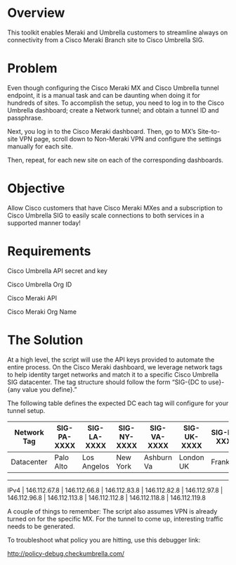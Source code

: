 # Overview

This toolkit enables Meraki and Umbrella customers to streamline always on connectivity from a Cisco Meraki Branch site to Cisco Umbrella SIG.

# Problem

Even though configuring the Cisco Meraki MX and Cisco Umbrella tunnel endpoint, it is a manual task and can be daunting when doing it for hundreds of sites. To accomplish the setup, you need to log in to the Cisco Umbrella dashboard; create a Network tunnel; and obtain a tunnel ID and passphrase.


Next, you log in to the Cisco Meraki dashboard. Then, go to MX’s Site-to-site VPN page, scroll down to Non-Meraki VPN and configure the settings manually for each site. 

Then, repeat, for each new site on each of the corresponding dashboards.

# Objective

Allow Cisco customers that have Cisco Meraki MXes and a subscription to Cisco Umbrella SIG to easily scale connections to both services in a supported manner today!

# Requirements

Cisco Umbrella API secret and key

Cisco Umbrella Org ID

Cisco Meraki API

Cisco Meraki Org Name


# The Solution

At a high level, the script will use the API keys provided to automate the entire process. On the Cisco Meraki dashboard, we leverage network tags to help identity target networks and match it to a specific Cisco Umbrella SIG datacenter. The tag structure should follow the form “SIG-{DC to use}-{any value you define}.”

The following table defines the expected DC each tag will configure for your tunnel setup.


Network Tag | SIG-PA-XXXX | SIG-LA-XXXX | SIG-NY-XXXX | SIG-VA-XXXX | SIG-UK-XXXX | SIG-DE-XXXX | SIG-SG-XXXX | SIG-JP-XXXX | SIG-SYD-XXXX | SIG-ME-XXXX 
--- | --- | --- | --- |--- |--- |--- |--- |--- |--- |--- 
Datacenter | Palo Alto | Los Angelos | New York | Ashburn Va | London UK | Frankfurt | Singapore | Japan | Sydney Aus | Melbourne Aus 
 --- --- --- --- --- --- --- --- --- --- ---
IPv4 | 146.112.67.8 | 146.112.66.8 | 146.112.83.8 | 146.112.82.8 | 146.112.97.8 | 146.112.96.8 | 146.112.113.8 | 146.112.112.8 | 146.112.118.8 | 146.112.119.8 


A couple of things to remember:
The script also assumes VPN is already turned on for the specific MX.
For the tunnel to come up, interesting traffic needs to be generated.

To troubleshoot what policy you are hitting, use this debugger link:

http://policy-debug.checkumbrella.com/


